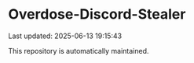 # Overdose-Discord-Stealer

Last updated: 2025-06-13 19:15:43

This repository is automatically maintained.
